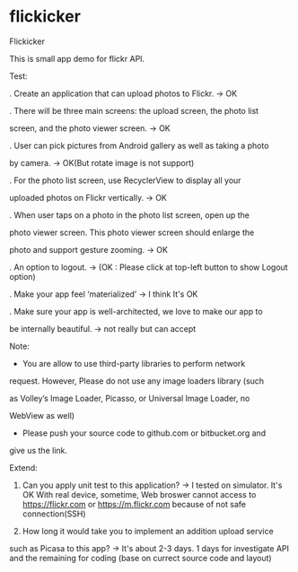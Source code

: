 # flickicker
Flickicker

This is small app demo for flickr API. 

Test:

. Create an application that can upload photos to Flickr. -> OK

. There will be three main screens: the upload screen, the photo list

screen, and the photo viewer screen. -> OK

. User can pick pictures from Android gallery as well as taking a photo

by camera. -> OK(But rotate image is not support)

. For the photo list screen, use RecyclerView to display all your

uploaded photos on Flickr vertically. -> OK

. When user taps on a photo in the photo list screen, open up the

photo viewer screen. This photo viewer screen should enlarge the

photo and support gesture zooming. -> OK

. An option to logout. -> (OK : Please click at top-left button to show Logout option)

. Make your app feel ‘materialized’ -> I think It's OK

. Make sure your app is well-architected, we love to make our app to

be internally beautiful. -> not really but can accept

Note:

- You are allow to use third-party libraries to perform network

request. However, Please do not use any image loaders library (such

as Volley’s Image Loader, Picasso, or Universal Image Loader, no

WebView as well)

- Please push your source code to github.com or bitbucket.org and

give us the link.

Extend:

1. Can you apply unit test to this application? 
-> I tested on simulator. It's OK
With real device, sometime, Web broswer cannot access to https://flickr.com or https://m.flickr.com because of not safe connection(SSH)

2. How long it would take you to implement an addition upload service

such as Picasa to this app?
-> It's about 2-3 days. 1 days for investigate API and the remaining for coding (base on currect source code and layout) 
